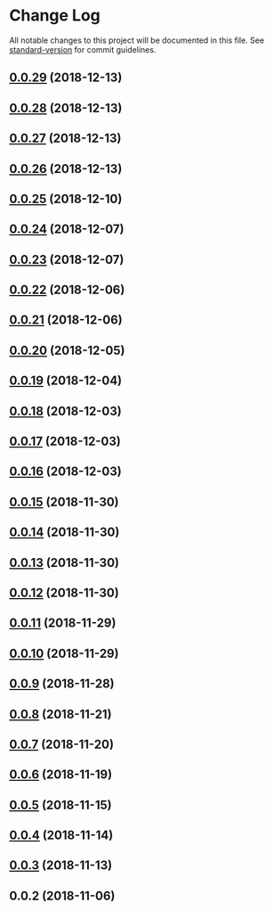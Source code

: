 # Change Log

All notable changes to this project will be documented in this file. See [standard-version](https://github.com/conventional-changelog/standard-version) for commit guidelines.

<a name="0.0.29"></a>
## [0.0.29](https://github.com/jiubao/gallery/compare/v0.0.28...v0.0.29) (2018-12-13)



<a name="0.0.28"></a>
## [0.0.28](https://github.com/jiubao/gallery/compare/v0.0.27...v0.0.28) (2018-12-13)



<a name="0.0.27"></a>
## [0.0.27](https://github.com/jiubao/gallery/compare/v0.0.26...v0.0.27) (2018-12-13)



<a name="0.0.26"></a>
## [0.0.26](https://github.com/jiubao/gallery/compare/v0.0.25...v0.0.26) (2018-12-13)



<a name="0.0.25"></a>
## [0.0.25](https://github.com/jiubao/gallery/compare/v0.0.24...v0.0.25) (2018-12-10)



<a name="0.0.24"></a>
## [0.0.24](https://github.com/jiubao/gallery/compare/v0.0.23...v0.0.24) (2018-12-07)



<a name="0.0.23"></a>
## [0.0.23](https://github.com/jiubao/gallery/compare/v0.0.22...v0.0.23) (2018-12-07)



<a name="0.0.22"></a>
## [0.0.22](https://github.com/jiubao/gallery/compare/v0.0.21...v0.0.22) (2018-12-06)



<a name="0.0.21"></a>
## [0.0.21](https://github.com/jiubao/gallery/compare/v0.0.20...v0.0.21) (2018-12-06)



<a name="0.0.20"></a>
## [0.0.20](https://github.com/jiubao/gallery/compare/v0.0.19...v0.0.20) (2018-12-05)



<a name="0.0.19"></a>
## [0.0.19](https://github.com/jiubao/gallery/compare/v0.0.18...v0.0.19) (2018-12-04)



<a name="0.0.18"></a>
## [0.0.18](https://github.com/jiubao/gallery/compare/v0.0.17...v0.0.18) (2018-12-03)



<a name="0.0.17"></a>
## [0.0.17](https://github.com/jiubao/gallery/compare/v0.0.16...v0.0.17) (2018-12-03)



<a name="0.0.16"></a>
## [0.0.16](https://github.com/jiubao/gallery/compare/v0.0.15...v0.0.16) (2018-12-03)



<a name="0.0.15"></a>
## [0.0.15](https://github.com/jiubao/gallery/compare/v0.0.14...v0.0.15) (2018-11-30)



<a name="0.0.14"></a>
## [0.0.14](https://github.com/jiubao/gallery/compare/v0.0.13...v0.0.14) (2018-11-30)



<a name="0.0.13"></a>
## [0.0.13](https://github.com/jiubao/gallery/compare/v0.0.12...v0.0.13) (2018-11-30)



<a name="0.0.12"></a>
## [0.0.12](https://github.com/jiubao/gallery/compare/v0.0.11...v0.0.12) (2018-11-30)



<a name="0.0.11"></a>
## [0.0.11](https://github.com/jiubao/gallery/compare/v0.0.10...v0.0.11) (2018-11-29)



<a name="0.0.10"></a>
## [0.0.10](https://github.com/jiubao/gallery/compare/v0.0.9...v0.0.10) (2018-11-29)



<a name="0.0.9"></a>
## [0.0.9](https://github.com/jiubao/gallery/compare/v0.0.8...v0.0.9) (2018-11-28)



<a name="0.0.8"></a>
## [0.0.8](https://github.com/jiubao/gallery/compare/v0.0.7...v0.0.8) (2018-11-21)



<a name="0.0.7"></a>
## [0.0.7](https://github.com/jiubao/gallery/compare/v0.0.6...v0.0.7) (2018-11-20)



<a name="0.0.6"></a>
## [0.0.6](https://github.com/jiubao/gallery/compare/v0.0.5...v0.0.6) (2018-11-19)



<a name="0.0.5"></a>
## [0.0.5](https://github.com/jiubao/gallery/compare/v0.0.4...v0.0.5) (2018-11-15)



<a name="0.0.4"></a>
## [0.0.4](https://github.com/jiubao/gallery/compare/v0.0.3...v0.0.4) (2018-11-14)



<a name="0.0.3"></a>
## [0.0.3](https://github.com/jiubao/gallery/compare/v0.0.2...v0.0.3) (2018-11-13)



<a name="0.0.2"></a>
## 0.0.2 (2018-11-06)
